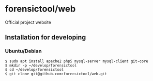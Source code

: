 # forensictool/web

Official project website

## Installation for developing

### Ubuntu/Debian

	$ sudo apt install apache2 php5 mysql-server mysql-client git-core
	$ mkdir -p ~/develop/forensictool
	$ cd ~/develop/forensictool 
	$ git clone git@github.com:forensictool/web.git


